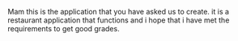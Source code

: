 Mam this is the application that you have asked us to create.
it is a restaurant application that functions and i hope that i have met the requirements to get good grades.


